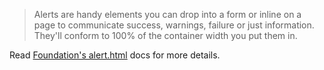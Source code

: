 > Alerts are handy elements you can drop into a form or inline on a page to communicate success, warnings, failure or just information. They'll conform to 100% of the container width you put them in.

Read [Foundation's alert.html](http://foundation.zurb.com/docs/components/alert_boxes.html) docs for more details.